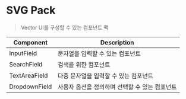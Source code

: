 # SVG Pack
> Vector UI를 구성할 수 있는 컴포넌트 팩

|Component|Description|
|---|---|
|InputField|문자열을 입력할 수 있는 컴포넌트|
|SearchField|검색을 위한 컴포넌트|
|TextAreaField|다중 문자열을 입력할 수 있는 컴포넌트|
|DropdownField|사용자 옵션을 정의하며 선택할 수 있는 컴포넌트|